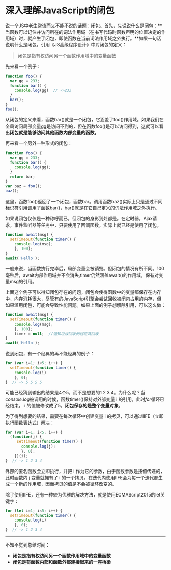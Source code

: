 # 深入理解JavaScript的闭包
说一个JS中老生常谈而又不能不说的话题：闭包。首先，先说说什么是闭包：**当函数可以记住并访问所在的词法作用域（在书写代码时函数声明的位置决定的作用域）时，就产生了闭包，即使函数在当前词法作用域之外执行。**如果一句话说明什么是闭包，引用《JS高级程序设计》中对闭包的定义：
> 闭包是指有权访问另一个函数作用域中的变量函数

先来看一个例子：
``` JavaScript
function foo() {
  var gg = 233;
  function bar() {
    console.log(gg)  // ->233
  }
  bar();
}
foo();
```
从闭包的定义来看，函数bar()就是一个闭包，它涵盖了foo()作用域。如果我们在全局访问局部变量gg是访问不到的，但在函数foo()是可以访问得到，这就可以看出**闭包就是能够访问其他函数内部变量的函数。**

再来看一个另外一种形式的闭包：
``` JavaScript
function foo() {
  var gg = 233;
  function bar() {
    console.log(gg);
  }
  return bar;
}
var baz = foo();
baz();
```
这里，函数foo()返回了一个闭包，函数bar。调用函数baz()实际上只是通过不同标识符引用调用了函数bar()，bar()就是在它自己定义的词法作用域之外执行。

如果说闭包仅仅是一种称呼而已，但闭包的身影到处都是。在定时器，Ajax请求，事件监听器等任务中，只要使用了回调函数，实际上就已经是使用了闭包。
``` JavaScript
function await(msg) {
  setTimeout(function timer() {
    console.log(msg);
    }, 100);
}
await('Hello');
```
一般来说，当函数执行完毕后，局部变量会被销毁。但闭包的情况有所不同。100毫秒后，await内部作用域并不会消失,timer仍然涵盖await()的作用域，保有对变量msg的引用。

上面这个例子可以得知闭包存在的问题，闭包会使得函数中的变量都保存在内存中，内存消耗很大，尽管有的JavaScript引擎会尝试回收被闭包占用的内存，但如果滥用闭包，可能会导致性能问题。如果上面的例子想解除引用，可以这么做：
``` JavaScript
function await(msg) {
  setTimeout(function timer() {
    console.log(msg);
    }, 100);
    timer = null;  //通知垃圾回收例程将其回收
}
await('Hello');
```

说到闭包，有一个经典的再不能经典的例子：
``` JavaScript
for (var i=1; i<5; i++) {
  setTimeout(function timer() {
    console.log(i)
    }, 0);
}  // -> 5 5 5 5
```
可能已经猜到输出的结果是4个5，而不是想要的1 2 3 4。为什么呢？当*console.log*被调用的时候，函数timer()保持对外部变量 i 的引用，此时*for*循环已经结束， i 的值被修改成了5，**闭包保存的是整个变量对象**。

为了得到想要的结果，需要在每次循环中创建变量 i 的拷贝，可以通过IIFE（立即执行函数表达式）解决：
``` JavaScript
for (var i=1; i<5; i++) {
  (function(j) {
     setTimeout(function timer() {
       console.log(j);
       }, 0);
    })(i);
}  // -> 1 2 3 4
```
外部的匿名函数会立即执行，并把 i 作为它的参数，由于函数参数是按值传递的，此时函数内 j 变量就拥有了 i 的一个拷贝。在迭代内使用IIFE会为每一个迭代都生成一个新的作用域，因而拷贝的值是不会被循环改变的。

除了使用IIFE，还有一种较为优雅的解决方法，就是使用ECMAScript2015的let关键字：
``` JavaScript
for (let i=1; i<5; i++) {
  setTimeout(function timer() {
    console.log(i)
    }, 0);
}  // -> 1 2 3 4
```
*****
不知不觉到总结时间：
- **闭包是指有权访问另一个函数作用域中的变量函数**
- **闭包是将函数内部和函数外部连接起来的一座桥梁**
